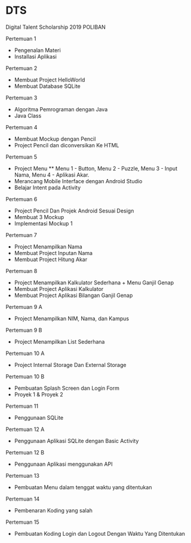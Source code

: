 # DTS
Digital Talent Scholarship 2019 POLIBAN

Pertemuan 1
* Pengenalan Materi
* Installasi Aplikasi

Pertemuan 2
* Membuat Project HelloWorld
* Membuat Database SQLite

Pertemuan 3
* Algoritma Pemrograman dengan Java
* Java Class

Pertemuan 4
* Membuat Mockup dengan Pencil
* Project Pencil dan diconversikan Ke HTML

Pertemuan 5
* Project Menu
** Menu 1 - Button, Menu 2 - Puzzle, Menu 3 - Input Nama, Menu 4 - Aplikasi Akar.
* Merancang Mobile Interface dengan Android Studio
* Belajar Intent pada Activity

Pertemuan 6
* Project Pencil Dan Projek Android Sesuai Design
* Membuat 3 Mockup
* Implementasi Mockup 1

Pertemuan 7
* Project Menampilkan Nama
* Membuat Project Inputan Nama
* Membuat Project Hitung Akar

Pertemuan 8
* Project Menampilkan Kalkulator Sederhana + Menu Ganjil Genap
* Membuat Project Aplikasi Kalkulator
* Membuat Project Aplikasi Bilangan Ganjil Genap

Pertemuan 9 A
* Project Menampilkan NIM, Nama, dan Kampus

Pertemuan 9 B
* Project Menampilkan List Sederhana

Pertemuan 10 A
* Project Internal Storage Dan External Storage

Pertemuan 10 B
* Pembuatan Splash Screen dan Login Form
* Proyek 1 & Proyek 2

Pertemuan 11
* Penggunaan SQLite

Pertemuan 12 A
* Penggunaan Aplikasi SQLite dengan Basic Activity

Pertemuan 12 B
* Penggunaan Aplikasi menggunakan API

Pertemuan 13
* Pembuatan Menu dalam tenggat waktu yang ditentukan

Pertemuan 14
* Pembenaran Koding yang salah

Pertemuan 15
* Pembuatan Koding Login dan Logout Dengan Waktu Yang Ditentukan
